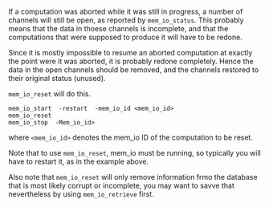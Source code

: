 If a computation was aborted while it was still in progress, a number of channels will still be open, as reported by `mem_io_status`.  This probably means that the data in thoese channels is incomplete, and that the computations that were supposed to produce it will have to be redone.

Since it is mostly impossible to resume an aborted computation at exactly the point were it was aborted, it is probably redone completely.  Hence the data in the open channels should be removed, and the channels restored to their original status (unused).

`mem_io_reset` will do this.
```
mem_io_start  -restart  -mem_io_id <mem_io_id>
mem_io_reset
mem_io_stop  -Mem_io_id>
```
where `<mem_io_id>` denotes the mem_io ID of the computation to be reset.

Note that to use `mem_io_reset`, mem_io must be running, so typically you will have to restart  it, as in the example above.

Also note that `mem_io_reset` will only remove information frmo the database that is most likely corrupt or incomplete, you may want to savve that nevertheless by using `mem_io_retrieve` first.
